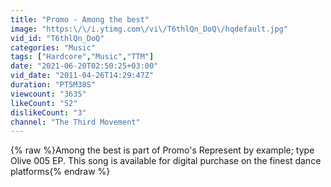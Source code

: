 ```yaml
---
title: "Promo - Among the best"
image: "https:\/\/i.ytimg.com\/vi\/T6thlQn_DoQ\/hqdefault.jpg"
vid_id: "T6thlQn_DoQ"
categories: "Music"
tags: ["Hardcore","Music","TTM"]
date: "2021-06-20T02:50:25+03:00"
vid_date: "2011-04-26T14:29:47Z"
duration: "PT5M38S"
viewcount: "3635"
likeCount: "52"
dislikeCount: "3"
channel: "The Third Movement"
---
```

{% raw %}Among the best is part of Promo's Represent by example; type Olive 005 EP. This song is available for digital purchase on the finest dance platforms{% endraw %}
